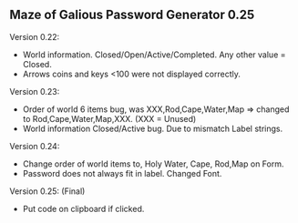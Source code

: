 ## Maze of Galious Password Generator 0.25
Version 0.22:
- World information. Closed/Open/Active/Completed. Any other value = Closed. 
- Arrows coins and keys <100 were not displayed correctly.

Version 0.23:
- Order of world 6 items bug, was XXX,Rod,Cape,Water,Map => changed to Rod,Cape,Water,Map,XXX. (XXX = Unused) 
- World information Closed/Active bug. Due to mismatch Label strings.

Version 0.24:
- Change order of world items to, Holy Water, Cape, Rod,Map on Form.
- Password does not always fit in label. Changed Font.

Version 0.25: (Final)
- Put code on clipboard if clicked.

